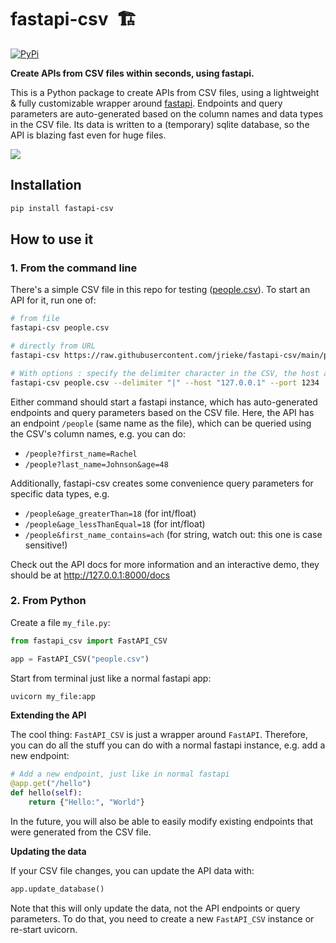 # fastapi-csv &nbsp;🏗️

[![PyPi](https://img.shields.io/pypi/v/fastapi-csv)](https://pypi.org/project/fastapi-csv/)

**Create APIs from CSV files within seconds, using fastapi.**

This is a Python package to create APIs from CSV files, using a lightweight &
fully customizable wrapper around [fastapi](https://fastapi.tiangolo.com/). Endpoints
and query parameters are auto-generated based on the column names and data types in the
CSV file. Its data is written to a (temporary) sqlite database, so the API is blazing
fast even for huge files.

![](images/visual-demo.png)


## Installation

```bash
pip install fastapi-csv
```


## How to use it

### 1. From the command line

There's a simple CSV file in this repo for testing ([people.csv](people.csv)). To start
an API for it, run one of:

```bash
# from file
fastapi-csv people.csv

# directly from URL
fastapi-csv https://raw.githubusercontent.com/jrieke/fastapi-csv/main/people.csv

# With options : specify the delimiter character in the CSV, the host and port for the server
fastapi-csv people.csv --delimiter "|" --host "127.0.0.1" --port 1234

```

Either command should start a fastapi instance, which has auto-generated endpoints and
query parameters based on the CSV file. Here, the API has an endpoint `/people`
(same name as the file), which can be queried using the CSV's column names, e.g. you can
do:

- `/people?first_name=Rachel`
- `/people?last_name=Johnson&age=48`

Additionally, fastapi-csv creates some convenience query parameters for specific data
types, e.g.

- `/people&age_greaterThan=18` (for int/float)
- `/people&age_lessThanEqual=18` (for int/float)
- `/people&first_name_contains=ach` (for string, watch out: this one is case sensitive!)

Check out the API docs for more information and an interactive demo, they should be at
http://127.0.0.1:8000/docs


### 2. From Python

Create a file `my_file.py`:

```python
from fastapi_csv import FastAPI_CSV

app = FastAPI_CSV("people.csv")
```

Start from terminal just like a normal fastapi app:

```bash
uvicorn my_file:app
```

**Extending the API**

The cool thing: `FastAPI_CSV` is just a wrapper around `FastAPI`. Therefore, you can do
all the stuff you can do with a normal fastapi instance, e.g. add a new endpoint:

```python
# Add a new endpoint, just like in normal fastapi
@app.get("/hello")
def hello(self):
    return {"Hello:", "World"}
```

In the future, you will also be able to easily modify existing endpoints that were
generated from the CSV file.


**Updating the data**

If your CSV file changes, you can update the API data with:

```python
app.update_database()
```

Note that this will only update the data, not the API endpoints or query parameters.
To do that, you need to create a new `FastAPI_CSV` instance or re-start uvicorn.
